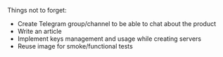Things not to forget:

- Create Telegram group/channel to be able to chat about the product
- Write an article
- Implement keys management and usage while creating servers
- Reuse image for smoke/functional tests
